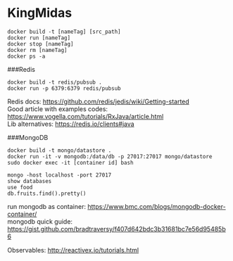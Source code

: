 # KingMidas


```
docker build -t [nameTag] [src_path]
docker run [nameTag]
docker stop [nameTag]
docker rm [nameTag]
docker ps -a
```

###Redis
```
docker build -t redis/pubsub .
docker run -p 6379:6379 redis/pubsub
```

Redis docs: https://github.com/redis/jedis/wiki/Getting-started <br>
Good article with examples codes: https://www.vogella.com/tutorials/RxJava/article.html <br>
Lib alternatives: https://redis.io/clients#java

###MongoDB
```
docker build -t mongo/datastore .
docker run -it -v mongodb:/data/db -p 27017:27017 mongo/datastore
sudo docker exec -it [container id] bash
```
```
mongo -host localhost -port 27017
show databases
use food
db.fruits.find().pretty()
```
run mongodb as container: https://www.bmc.com/blogs/mongodb-docker-container/ <br>
mongodb quick guide: https://gist.github.com/bradtraversy/f407d642bdc3b31681bc7e56d95485b6

Observables: http://reactivex.io/tutorials.html